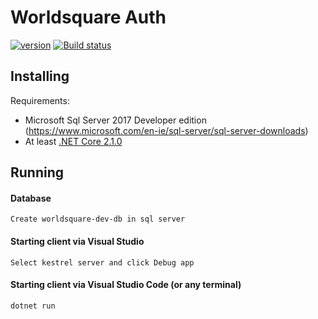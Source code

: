 # Worldsquare Auth
[![version][version-badge]][CHANGELOG] [![Build status](https://stellmart.visualstudio.com/StellMart/_apis/build/status/auth/auth-master)](https://stellmart.visualstudio.com/StellMart/_build/latest?definitionId=7)

## <a name="1"></a>Installing
Requirements:
- Microsoft Sql Server 2017 Developer edition (https://www.microsoft.com/en-ie/sql-server/sql-server-downloads)
- At least [.NET Core 2.1.0](https://www.microsoft.com/net/download/core)


## <a name="2"></a>Running
#### Database
```
Create worldsquare-dev-db in sql server
```

#### Starting client via Visual Studio
```
Select kestrel server and click Debug app
```

#### Starting client via Visual Studio Code (or any terminal)
```
dotnet run
```

[CHANGELOG]: ./CHANGELOG.md
[version-badge]: https://img.shields.io/badge/version-0.0.1-blue.svg